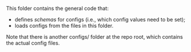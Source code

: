 This folder contains the general code that:

- defines *schemas* for configs (i.e., which config values need to be set);
- loads configs from the files in this folder.

Note that there is another configs/ folder at the repo root, which contains the actual config files.

